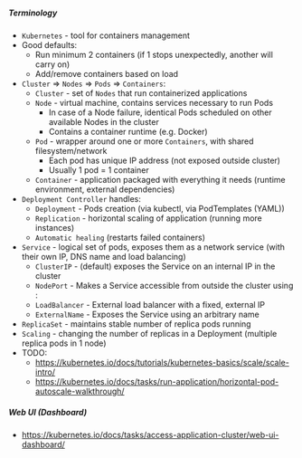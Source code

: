 ##### Terminology
* `Kubernetes` - tool for containers management
* Good defaults:
    * Run minimum 2 containers (if 1 stops unexpectedly, another will carry on)
    * Add/remove containers based on load
* `Cluster` => `Nodes` => `Pods` => `Containers`:
	* `Cluster` -  set of `Nodes` that run containerized applications
	* `Node` - virtual machine, contains services necessary to run Pods
	    * In case of a Node failure, identical Pods scheduled on other available Nodes in the cluster
	    * Contains a container runtime (e.g. Docker)
	* `Pod` - wrapper around one or more `Containers`, with shared filesystem/network
	    * Each pod has unique IP address (not exposed outside cluster)
	    * Usually 1 pod = 1 container
	* `Container` - application packaged with everything it needs (runtime environment, external dependencies)
* `Deployment Controller` handles:
	* `Deployment` - Pods creation (via kubectl, via PodTemplates (YAML))
	* `Replication` - horizontal scaling of application (running more instances)
	* `Automatic healing` (restarts failed containers)
* `Service` - logical set of pods, exposes them as a network service (with their own IP, DNS name and load balancing)
    * `ClusterIP` - (default) exposes the Service on an internal IP in the cluster
    * `NodePort` - Makes a Service accessible from outside the cluster using <NodeIP>:<NodePort>
    * `LoadBalancer` - External load balancer with a fixed, external IP
    * `ExternalName` - Exposes the Service using an arbitrary name
* `ReplicaSet` - maintains stable number of replica pods running
* `Scaling` - changing the number of replicas in a Deployment (multiple replica pods in 1 node)
* TODO:
    * https://kubernetes.io/docs/tutorials/kubernetes-basics/scale/scale-intro/
    * https://kubernetes.io/docs/tasks/run-application/horizontal-pod-autoscale-walkthrough/

##### Web UI (Dashboard)
* https://kubernetes.io/docs/tasks/access-application-cluster/web-ui-dashboard/
